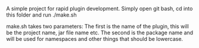 A simple project for rapid plugin development.
Simply open git bash, cd into this folder and run ./make.sh

make.sh takes two parameters:
The first is the name of the plugin, this will be the project name, jar file name etc.
The second is the package name and will be used for namespaces and other things that should be lowercase.